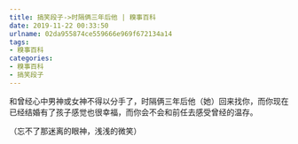 ```yaml
---
title: 搞笑段子->时隔俩三年后他 | 糗事百科
date: 2019-11-22 00:33:50
urlname: 02da955874ce559666e969f672134a14
tags: 
- 糗事百科
categories:
- 糗事百科
- 搞笑段子
---
```

和曾经心中男神或女神不得以分手了，时隔俩三年后他（她）回来找你，而你现在已经结婚有了孩子感觉也很幸福，而你会不会和前任去感受曾经的温存。

（忘不了那迷离的眼神，浅浅的微笑）


